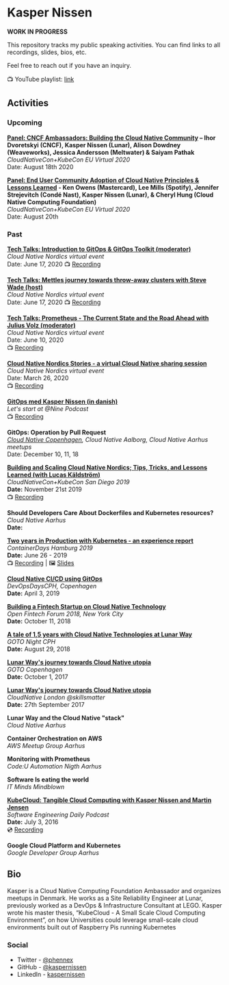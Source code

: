 # Kasper Nissen

__WORK IN PROGRESS__

This repository tracks my public speaking activities. You can find links to all recordings, slides, bios, etc.

Feel free to reach out if you have an inquiry. 

📺 YouTube playlist: [link](https://www.youtube.com/playlist?list=PL5T4q56AEyfVPQUu4R6ESZfIT-gq8AYw1)


## Activities

### Upcoming

**[Panel: CNCF Ambassadors: Building the Cloud Native Community](https://kccnceu20.sched.com/event/aDjR/panel-cncf-ambassadors-building-the-cloud-native-community-ihor-dvoretskyi-cncf-kasper-nissen-lunar-alison-dowdney-weaveworks-jessica-andersson-meltwater-saiyam-pathak) –  Ihor Dvoretskyi (CNCF), Kasper Nissen (Lunar), Alison Dowdney (Weaveworks), Jessica Andersson (Meltwater) & Saiyam Pathak**   
_CloudNativeCon+KubeCon EU Virtual 2020_  
Date: August 18th 2020

**[Panel: End User Community Adoption of Cloud Native Principles & Lessons Learned](https://kccnceu20.sched.com/event/ZeqU/panel-end-user-community-adoption-of-cloud-native-principles-lessons-learned-ken-owens-mastercard-lee-mills-spotify-jennifer-strejevitch-conde-nast-kasper-nissen-lunar-cheryl-hung-cloud-native-computing-foundation) - Ken Owens (Mastercard), Lee Mills (Spotify), Jennifer Strejevitch (Condé Nast), Kasper Nissen (Lunar), & Cheryl Hung (Cloud Native Computing Foundation)**  
_CloudNativeCon+KubeCon EU Virtual 2020_    
Date: August 20th

### Past
**[Tech Talks: Introduction to GitOps & GitOps Toolkit (moderator)](https://www.meetup.com/Cloud-Native-Aarhus/events/271346017/)**  
_Cloud Native Nordics virtual event_  
Date: June 17, 2020
📺  [Recording](https://youtu.be/qQBtSkgl7tI)

**[Tech Talks: Mettles journey towards throw-away clusters with Steve Wade (host)](https://www.meetup.com/Cloud-Native-Aarhus/events/271221986/)**  
_Cloud Native Nordics virtual event_  
Date: June 17, 2020
📺  [Recording](https://youtu.be/zSKCHZ3wpFM)

**[Tech Talks: Prometheus - The Current State and the Road Ahead with Julius Volz (moderator)](https://www.meetup.com/Cloud-Native-Aarhus/events/271030558/)**  
_Cloud Native Nordics virtual event_  
Date: June 10, 2020  
📺  [Recording](https://youtu.be/bH78UXb1aVE)

**[Cloud Native Nordics Stories - a virtual Cloud Native sharing session](https://www.meetup.com/Cloud-Native-Aarhus/events/269621651/)**  
_Cloud Native Nordics virtual event_  
Date: March 26, 2020  
📺  [Recording](https://youtu.be/J0f28fq4aS0)

**[GitOps med Kasper Nissen (in danish)](https://nine.dk/podcast/gitops-med-kasper-nissen/)**  
_Let's start at @Nine Podcast_   
📺  [Recording](https://youtu.be/7YOnK0N39Bw)

**GitOps: Operation by Pull Request**  
_[Cloud Native Copenhagen](https://www.meetup.com/Cloud-Native-Copenhagen/events/266225732/), Cloud Native Aalborg, Cloud Native Aarhus meetups_  
Date: December 10, 11, 18

**[Building and Scaling Cloud Native Nordics; Tips, Tricks, and Lessons Learned (with Lucas Käldström)](https://kccncna19.sched.com/event/UaWl/building-and-scaling-cloud-native-nordics-tips-tricks-and-lessons-learned-lucas-kaldstrom-independent-kasper-nissen-lunar)**  
_CloudNativeCon+KubeCon San Diego 2019_  
**Date:** November 21st 2019  
📺  [Recording](https://www.youtube.com/watch?v=kHonSTlbHEc) 

**Should Developers Care About Dockerfiles and Kubernetes resources?**  
_Cloud Native Aarhus_  
**Date:**   

**[Two years in Production with Kubernetes - an experience report](https://containerdays.sched.com/event/Q4Rr/two-years-in-production-with-kubernetes-an-experience-report)**  
_ContainerDays Hamburg 2019_  
**Date:** June 26 - 2019  
📺  [Recording](https://youtu.be/q6Nvm2Jhf1s) | 🖼  [Slides](slides/two_years_in_production_with_kubernetes_container_days_hamburg.pdf)

**[Cloud Native CI/CD using GitOps](https://www.devopsdays.org/events/2019-copenhagen/program/kasper-nissen/)**  
_DevOpsDaysCPH, Copenhagen_  
**Date:** April 3, 2019

**[Building a Fintech Startup on Cloud Native Technology](https://oftf18.sched.com/event/G4Mr?iframe=no)**  
_Open Fintech Forum 2018, New York City_  
**Date:** October 11, 2018

**[A tale of 1,5 years with Cloud Native Technologies at Lunar Way](https://www.meetup.com/GOTO-Nights-CPH/events/252461866/)**  
_GOTO Night CPH_  
**Date:** August 29, 2018

**[Lunar Way's journey towards Cloud Native utopia](https://gotocph.com/2017/sessions/237)**  
_GOTO Copenhagen_  
**Date:** October 1, 2017

**[Lunar Way's journey towards Cloud Native utopia](https://skillsmatter.com/skillscasts/10508-lunar-ways-journey-towards-cloud-native-utopia)**  
_CloudNative London @skillsmatter_  
**Date:** 27th September 2017

**Lunar Way and the Cloud Native "stack"**  
_Cloud Native Aarhus_

**Container Orchestration on AWS**  
_AWS Meetup Group Aarhus_

**Monitoring with Prometheus**  
_Code:U Automation Nigth Aarhus_

**Software Is eating the world**  
_IT Minds Mindblown_


**[KubeCloud: Tangible Cloud Computing with Kasper Nissen and Martin Jensen](https://softwareengineeringdaily.com/2016/07/03/kubecloud-tangible-cloud-computing-with-kasper-nissen-and-martin-jensen/)**  
_Software Engineering Daily Podcast_  
**Date:** July 3, 2016  
💿  [Recording](https://softwareengineeringdaily.com/2016/07/03/kubecloud-tangible-cloud-computing-with-kasper-nissen-and-martin-jensen/)

**Google Cloud Platform and Kubernetes**  
_Google Developer Group Aarhus_

## Bio

Kasper is a Cloud Native Computing Foundation Ambassador and organizes meetups in Denmark. He works as a Site Reliability Engineer at Lunar, previously worked as a DevOps & Infrastructure Consultant at LEGO. Kasper wrote his master thesis, “KubeCloud - A Small Scale Cloud Computing Environment”, on how Universities could leverage small-scale cloud environments built out of Raspberry Pis running Kubernetes

### Social
* Twitter - [@phennex](https://twitter.com/phennex)
* GitHub - [@kaspernissen](https://github.com/kaspernissen)
* LinkedIn - [kaspernissen](https://www.linkedin.com/in/kaspernissen/)